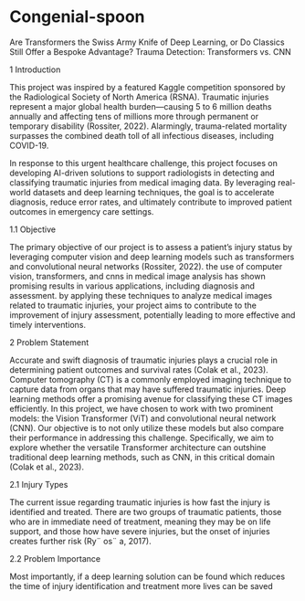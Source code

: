 # Congenial-spoon
 Are Transformers the Swiss Army Knife of  Deep Learning, or Do Classics Still Offer a Bespoke Advantage? Trauma Detection:  Transformers vs. CNN

1 Introduction

This project was inspired by a featured Kaggle competition sponsored by the Radiological Society of North America (RSNA). Traumatic injuries represent a major global health burden—causing 5 to 6 million deaths annually and affecting tens of millions more through permanent or temporary disability (Rossiter, 2022). Alarmingly, trauma-related mortality surpasses the combined death toll of all infectious diseases, including COVID-19.

In response to this urgent healthcare challenge, this project focuses on developing AI-driven solutions to support radiologists in detecting and classifying traumatic injuries from medical imaging data. By leveraging real-world datasets and deep learning techniques, the goal is to accelerate diagnosis, reduce error rates, and ultimately contribute to improved patient outcomes in emergency care settings.
 
 1.1 Objective
 
 The primary objective of our project is to assess a patient’s injury status by leveraging computer
 vision and deep learning models such as transformers and convolutional neural networks
 (Rossiter, 2022). the use of computer vision, transformers, and cnns in medical image analysis
 has shown promising results in various applications, including diagnosis and assessment. by
 applying these techniques to analyze medical images related to traumatic injuries, your project
 aims to contribute to the improvement of injury assessment, potentially leading to more effective
 and timely interventions.
 
 2 Problem Statement
 
 Accurate and swift diagnosis of traumatic injuries plays a crucial role in determining patient
 outcomes and survival rates (Colak et al., 2023). Computer tomography (CT) is a commonly
 employed imaging technique to capture data from organs that may have suffered traumatic
 injuries. Deep learning methods offer a promising avenue for classifying these CT images
 efficiently. In this project, we have chosen to work with two prominent models: the Vision
 Transformer (ViT) and convolutional neural network (CNN). Our objective is to not only utilize
 these models but also compare their performance in addressing this challenge. Specifically, we
 aim to explore whether the versatile Transformer architecture can outshine traditional deep
 learning methods, such as CNN, in this critical domain (Colak et al., 2023).
 
 2.1 Injury Types
 
 The current issue regarding traumatic injuries is how fast the injury is identified and treated.
 There are two groups of traumatic patients, those who are in immediate need of treatment,
 meaning they may be on life support, and those how have severe injuries, but the onset of injuries
 creates further risk (Ry¨ os¨ a, 2017).
 
2.2 Problem Importance

 Most importantly, if a deep learning solution can be found which reduces the time of injury
 identification and treatment more lives can be saved
